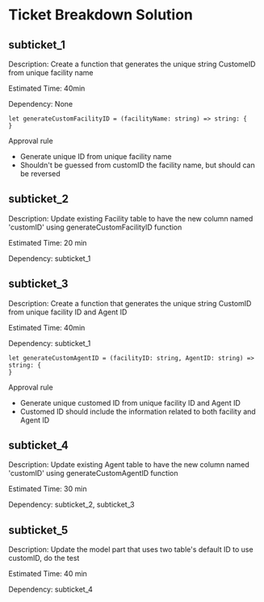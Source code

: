 # Ticket Breakdown Solution


## subticket_1

Description: Create a function that generates the unique string CustomeID from unique facility name  

Estimated Time: 40min  

Dependency: None  

```
let generateCustomFacilityID = (facilityName: string) => string: { 
}
```

Approval rule

- Generate unique ID from unique facility name
- Shouldn't be guessed from customID the facility name, but should can be reversed

## subticket_2

Description: Update existing Facility table to have the new column named 'customID' using generateCustomFacilityID function  

Estimated Time: 20 min  

Dependency: subticket_1  

## subticket_3

Description: Create a function that generates the unique string CustomID from unique facility ID and Agent ID  

Estimated Time: 40min  

Dependency: subticket_1  

```
let generateCustomAgentID = (facilityID: string, AgentID: string) => string: {
}
```

Approval rule

- Generate unique customed ID from unique facility ID and Agent ID
- Customed ID should include the information related to both facility and Agent ID

## subticket_4

Description: Update existing Agent table to have the new column named 'customID' using generateCustomAgentID function  

Estimated Time: 30 min  

Dependency: subticket_2, subticket_3  


## subticket_5

Description: Update the model part that uses two table's default ID to use customID, do the test  

Estimated Time: 40 min  

Dependency: subticket_4  
